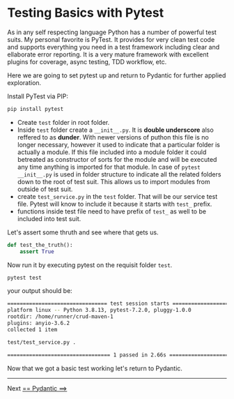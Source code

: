 # Testing Basics with Pytest
As in any self respecting language Python has a number of powerful test suits. My personal favorite is PyTest. It provides for very clean test code and supports everything you need in a test framework including clear and ellaborate error reporting. It is a very mature framework with excellent plugins for coverage, async testing, TDD workflow, etc.

Here we are going to set pytest up and return to Pydantic for further applied exploration.

Install PyTest via PIP:
```bash
pip install pytest
```

* Create `test` folder in root folder.
* Inside `test` folder create a `__init__.py`. It is **double underscore** also reffered to as **dunder**. With newer versions of puthon this file is no longer necessary, however it used to indicate that a particular folder is actually a module. If this file included into a module folder it could betreated as constructor of sorts for the module and will be executed any time anything is imported for that module. In case of `pytest` `__init__.py` is used in folder structure to indicate all the related folders down to the root of test suit. This allows us to import modules from outside of test suit.
* create `test_service.py` in the `test` folder. That will be our service test file. Pytest will know to include it because it starts with `test_` prefix.
* functions inside test file need to have prefix of `test_` as well to be included into test suit.

Let's assert some thruth and see where that gets us.

```python
def test_the_truth():
    assert True
```

Now run it by executing pytest on the requisit folder `test`.
```bash
pytest test
```
your output should be:
```bash
================================ test session starts =================================
platform linux -- Python 3.8.13, pytest-7.2.0, pluggy-1.0.0
rootdir: /home/runner/crud-maven-1
plugins: anyio-3.6.2
collected 1 item                                                                     

test/test_service.py .                                                         [100%]

================================= 1 passed in 2.66s ==================================
```
Now that we got a basic test working let's return to Pydantic.

---

Next [== Pydantic ==>](../pydantic/pydantic.md)